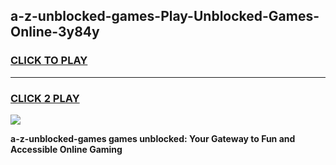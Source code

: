 
## a-z-unblocked-games-Play-Unblocked-Games-Online-3y84y
<h3>
<a href="https://premium76.site?title=a-z-unblocked-games&ref=25A">CLICK TO PLAY</a></h3>
<hr>

<h3>
<a href="https://premium76.site?title=a-z-unblocked-games&ref=25A">CLICK 2 PLAY</a>
  
</h3>

<a href="https://premium76.site?title=a-z-unblocked-games&ref=25A"><img src="https://clearcache.store/games.png"></a>


**a-z-unblocked-games games unblocked: Your Gateway to Fun and Accessible Online Gaming**
